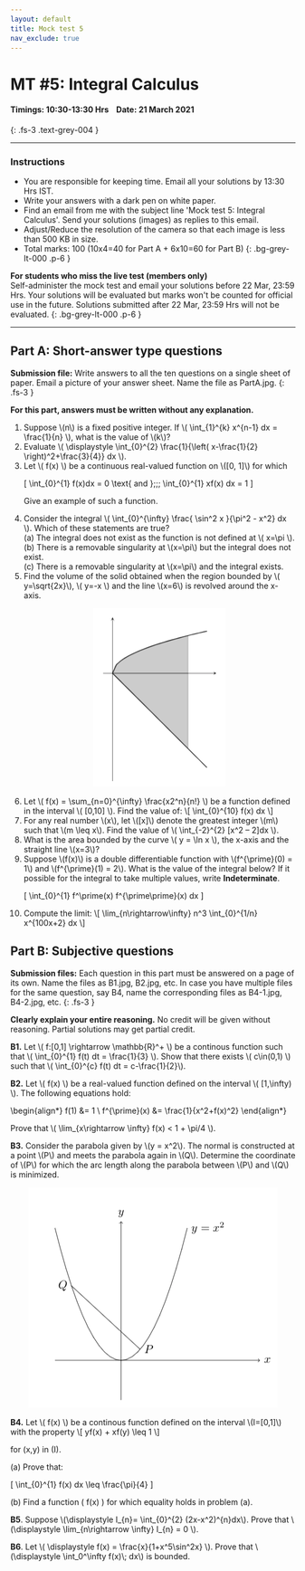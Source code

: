 ```yaml
---
layout: default
title: Mock test 5
nav_exclude: true
---
```



#  MT #5: Integral Calculus
#### Timings: 10:30-13:30 Hrs &nbsp;&nbsp;  Date: 21 March 2021
{: .fs-3 .text-grey-004 }

---

### Instructions

- You are responsible for keeping time. Email all your solutions by 13:30 Hrs IST.
- Write your answers with a dark pen on white paper.
- Find an email from me with the subject line 'Mock test 5: Integral Calculus'. Send your solutions (images) as replies to this email.
- Adjust/Reduce the resolution of the camera so that each image is less than 500 KB in size.
- Total marks: 100 (10x4=40 for Part A + 6x10=60 for Part B)
{: .bg-grey-lt-000 .p-6 }


**For students who miss the live test (members only)**<br>
Self-administer the mock test and email your solutions before 22 Mar, 23:59 Hrs. Your solutions will be evaluated
but marks won't be counted for official use in the future. Solutions submitted after 22 Mar, 23:59 Hrs will not be evaluated.
{: .bg-grey-lt-000 .p-6 }


---



## Part A: Short-answer type questions

**Submission file:** Write answers to all the ten questions on a single sheet of paper. Email a picture of your answer sheet. Name the file as PartA.jpg.
{: .fs-3 }

**For this part, answers must be written without any explanation.**


<ol>


<li>Suppose \(n\) is a fixed positive integer. If \( \int_{1}^{k} x^{n-1} dx = \frac{1}{n} \), what is the value of \(k\)?</li>


<li> Evaluate \( \displaystyle \int_{0}^{2} \frac{1}{\left( x-\frac{1}{2} \right)^2+\frac{3}{4}} dx \).  </li>


<li> Let \( f(x) \) be a continuous real-valued function on \([0, 1]\) for which

\[ \int_{0}^{1} f(x)dx = 0 \text{ and }\;\;\;  \int_{0}^{1} xf(x) dx = 1 \]

Give an example of such a function.

</li>

<li>
Consider the integral \( \int_{0}^{\infty} \frac{ \sin^2 x }{\pi^2 - x^2} dx \). Which of these statements are true?
<br>
(a) The integral does not exist as the function is not defined at \( x=\pi \).<br>
(b) There is a removable singularity at \(x=\pi\) but the integral does not exist.<br>
(c) There is a removable singularity at \(x=\pi\) and the integral exists.
</li>


<li>
Find the volume of the solid obtained when the region bounded by \( y=\sqrt{2x}\), \( y=-x \) and the line \(x=6\) is revolved around the  x-axis.
<br>

<p style="text-align:center">
<img src="/assets/images/two_curves.png"/>
</p>
</li>


<li>
Let \( f(x) = \sum_{n=0}^{\infty} \frac{x2^n}{n!} \) be a function defined in the interval \( [0,10] \). Find the value of:
\[ \int_{0}^{10} f(x) dx \]
</li>


<li>
For any real number \(x\), let \([x]\) denote the greatest integer \(m\) such that \(m \leq x\).
Find the value of \( \int_{-2}^{2} [x^2 – 2]dx \).
</li>

<li>
What is the area bounded by the curve \( y = \ln x \), the x-axis and the straight line \(x=3\)?
</li>


<li>
Suppose \(f(x)\) is a double differentiable function with \(f^{\prime}(0) = 1\) and \(f^{\prime}(1) = 2\). What is the value of the integral below? If it possible
for the integral to take multiple values, write <b>Indeterminate</b>.

\[ \int_{0}^{1} f^\prime(x) f^{\prime\prime}(x) dx  \]

</li>


<li>Compute the limit:
\[ \lim_{n\rightarrow\infty} n^3 \int_{0}^{1/n} x^{100x+2} dx \]
</li>


</ol>


## Part B: Subjective questions

**Submission files:** Each question in this part must be answered on a page of its own. Name the files as B1.jpg, B2.jpg, etc. In case you have multiple files
for the same question, say B4, name the corresponding files as B4-1.jpg, B4-2.jpg, etc.
{: .fs-3 }


**Clearly explain your entire reasoning.** No credit will be given without reasoning. Partial solutions may get partial credit.


<p> <b>B1.</b> Let \( f:[0,1] \rightarrow \mathbb{R}^+ \) be a continous function such that \( \int_{0}^{1} f(t) dt = \frac{1}{3} \). Show
that there exists \( c\in(0,1) \) such that \( \int_{0}^{c} f(t) dt = c-\frac{1}{2}\).
</p>



<p> <b>B2.</b> Let \( f(x) \) be a real-valued function defined on the interval \( [1,\infty) \). The following equations hold:

\begin{align*}
f(1) &= 1 \\
f^{\prime}(x) &= \frac{1}{x^2+f(x)^2}
\end{align*}
</p>

<p> Prove that \( \lim_{x\rightarrow \infty} f(x) < 1 + \pi/4 \).  </p>



<p>
<b>B3.</b> Consider the parabola given by \(y = x^2\). The normal is
constructed at a point \(P\) and meets the parabola again in \(Q\).
Determine the coordinate of \(P\) for which the arc length along the parabola
between \(P\) and \(Q\) is minimized.<br>


<p style="text-align:center">
<img src="/assets/images/mt5_normal.jpg"/>
</p>

</p>



<p>
<b>B4.</b> Let \( f(x) \) be a continous function defined on the interval \(I=[0,1]\) with the property
\[ yf(x) + xf(y) \leq 1 \]

for \(x,y\) in \(I\). <br>

(a) Prove that:

\[ \int_{0}^{1} f(x) dx \leq \frac{\pi}{4} \]

(b) Find a function \( f(x) \) for which equality holds in problem (a).

</p>



<p>
<b>B5</b>. Suppose \(\displaystyle I_{n}= \int_{0}^{2} (2x-x^2)^{n}dx\). Prove that \(\displaystyle \lim_{n\rightarrow \infty} I_{n} = 0 \).
</p>


<p>
<b>B6</b>. Let \( \displaystyle f(x) = \frac{x}{1+x^5\sin^2x} \). Prove that \(\displaystyle \int_0^\infty f(x)\; dx\) is bounded.
</p>






